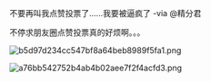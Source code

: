 不要再叫我点赞投票了......我要被逼疯了 -via @精分君

不停求朋友圈点赞投票真的好烦啊。。。

![b5d97d234cc547bf8a64beb8989f5fa1.png](https://wxlzmt.github.io/cdn1/ext/qw/groups/10011/b5d97d234cc547bf8a64beb8989f5fa1.png)

![a76bb542752b4ab4b02aee7f2f4acfd3.png](https://wxlzmt.github.io/cdn1/ext/qw/groups/10011/a76bb542752b4ab4b02aee7f2f4acfd3.png)

